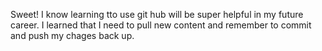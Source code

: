 Sweet! I know learning tto use git hub will be super helpful in my future career. I learned that I need to pull new content and remember to commit and push my chages back up. 
